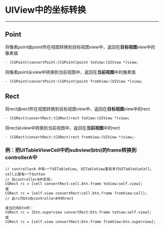 # UIView中的坐标转换
----

## Point
将像素point由point所在视图转换到目标视图view中，返回在**目标视图**view中的像素值

```
- (CGPoint)convertPoint:(CGPoint)point toView:(UIView *)view;
```

将像素point从view中转换到当前视图中，返回在**当前视图**中的像素值

```
- (CGPoint)convertPoint:(CGPoint)point fromView:(UIView *)view;
```

## Rect
将rect由rect所在视图转换到目标视图view中，返回在**目标视图**view中的rect

```
- (CGRect)convertRect:(CGRect)rect toView:(UIView *)view;
```
将rect从view中转换到当前视图中，返回在**当前视图**中的rect

```
- (CGRect)convertRect:(CGRect)rect fromView:(UIView *)view;- 
```


### 例：把UITableViewCell中的subview(btn)的frame转换到 controllerA中
```
// controllerA 中有一个UITableView, UITableView里有多行UITableVieCell，cell上放有一个button
// 在controllerA中实现:
CGRect rc = [cell convertRect:cell.btn.frame toView:self.view];
或
CGRect rc = [self.view convertRect:cell.btn.frame fromView:cell];
// 此rc为btn在controllerA中的rect

或当已知btn时：
CGRect rc = [btn.superview convertRect:btn.frame toView:self.view];
或
CGRect rc = [self.view convertRect:btn.frame fromView:btn.superview];
```